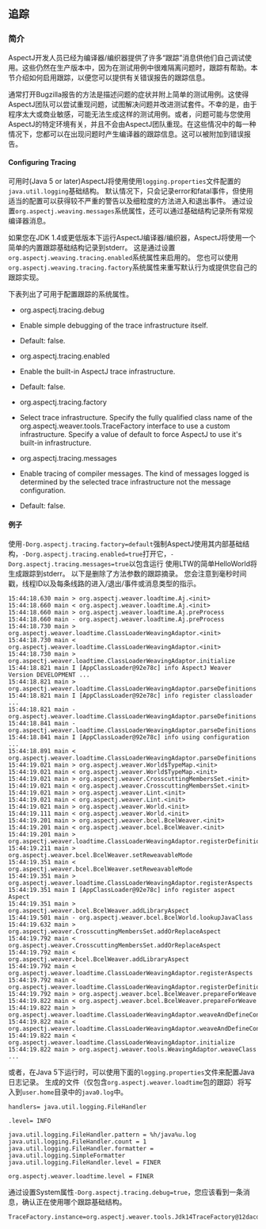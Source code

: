 ## 追踪 ##

### 简介 ###

AspectJ开发人员已经为编译器/编织器提供了许多“跟踪”消息供他们自己调试使用。这些仍然在生产版本中，因为在测试用例中很难隔离问题时，跟踪有帮助。本节介绍如何启用跟踪，以便您可以提供有关错误报告的跟踪信息。

通常打开Bugzilla报告的方法是描述问题的症状并附上简单的测试用例。这使得AspectJ团队可以尝试重现问题，试图解决问题并改进测试套件。不幸的是，由于程序太大或商业敏感，可能无法生成这样的测试用例。或者，问题可能与您使用AspectJ的特定环境有关，并且不会由AspectJ团队重现。在这些情况中的每一种情况下，您都可以在出现问题时产生编译器的跟踪信息。这可以被附加到错误报告。

#### Configuring Tracing ####

可用时(Java 5 or later)AspectJ将使用使用`logging.properties`文件配置的`java.util.logging`基础结构。 默认情况下，只会记录error和fatal事件，但使用适当的配置可以获得较不严重的警告以及细粒度的方法进入和退出事件。 通过设置`org.aspectj.weaving.messages`系统属性，还可以通过基础结构记录所有常规编译器消息。

如果您在JDK 1.4或更低版本下运行AspectJ编译器/编织器，AspectJ将使用一个简单的内置跟踪基础结构记录到stderr。 这是通过设置`org.aspectj.weaving.tracing.enabled`系统属性来启用的。 您也可以使用`org.aspectj.weaving.tracing.factory`系统属性来重写默认行为或提供您自己的跟踪实现。

下表列出了可用于配置跟踪的系统属性。


- org.aspectj.tracing.debug	
- Enable simple debugging of the trace infrastructure itself.
- Default: false.

- org.aspectj.tracing.enabled	
- Enable the built-in AspectJ trace infrastructure.
- Default: false.

- org.aspectj.tracing.factory	
- Select trace infrastructure. Specify the fully qualified class name of the org.aspectj.weaver.tools.TraceFactory interface to use a custom infrastructure. Specify a value of default to force AspectJ to use it's built-in infrastructure.

- org.aspectj.tracing.messages	
- Enable tracing of compiler messages. The kind of messages logged is determined by the selected trace infrastructure not the message configuration.
- Default: false.

#### 例子 ####

使用`-Dorg.aspectj.tracing.factory=default`强制AspectJ使用其内部基础结构，`-Dorg.aspectj.tracing.enabled=true`打开它，`-Dorg.aspectj.tracing.messages=true`以包含运行 使用LTW的简单HelloWorld将生成跟踪到stderr。 以下是删除了方法参数的跟踪摘录。 您会注意到毫秒时间戳，线程ID以及每条线路的进入/退出/事件或消息类型的指示。


	15:44:18.630 main > org.aspectj.weaver.loadtime.Aj.<init> 
	15:44:18.660 main < org.aspectj.weaver.loadtime.Aj.<init>
	15:44:18.660 main > org.aspectj.weaver.loadtime.Aj.preProcess
	15:44:18.660 main - org.aspectj.weaver.loadtime.Aj.preProcess
	15:44:18.730 main > org.aspectj.weaver.loadtime.ClassLoaderWeavingAdaptor.<init>
	15:44:18.730 main < org.aspectj.weaver.loadtime.ClassLoaderWeavingAdaptor.<init>
	15:44:18.730 main > org.aspectj.weaver.loadtime.ClassLoaderWeavingAdaptor.initialize 
	15:44:18.821 main I [AppClassLoader@92e78c] info AspectJ Weaver Version DEVELOPMENT ...
	15:44:18.821 main > org.aspectj.weaver.loadtime.ClassLoaderWeavingAdaptor.parseDefinitions
	15:44:18.821 main I [AppClassLoader@92e78c] info register classloader ...
	15:44:18.821 main - org.aspectj.weaver.loadtime.ClassLoaderWeavingAdaptor.parseDefinitions 
	15:44:18.841 main - org.aspectj.weaver.loadtime.ClassLoaderWeavingAdaptor.parseDefinitions 
	15:44:18.841 main I [AppClassLoader@92e78c] info using configuration ...
	15:44:18.891 main < org.aspectj.weaver.loadtime.ClassLoaderWeavingAdaptor.parseDefinitions 
	15:44:19.021 main > org.aspectj.weaver.World$TypeMap.<init>
	15:44:19.021 main < org.aspectj.weaver.World$TypeMap.<init>
	15:44:19.021 main > org.aspectj.weaver.CrosscuttingMembersSet.<init>
	15:44:19.021 main < org.aspectj.weaver.CrosscuttingMembersSet.<init>
	15:44:19.021 main > org.aspectj.weaver.Lint.<init>
	15:44:19.021 main < org.aspectj.weaver.Lint.<init>
	15:44:19.021 main > org.aspectj.weaver.World.<init> 
	15:44:19.111 main < org.aspectj.weaver.World.<init>
	15:44:19.201 main > org.aspectj.weaver.bcel.BcelWeaver.<init> 
	15:44:19.201 main < org.aspectj.weaver.bcel.BcelWeaver.<init>
	15:44:19.201 main > org.aspectj.weaver.loadtime.ClassLoaderWeavingAdaptor.registerDefinitions 
	15:44:19.211 main > org.aspectj.weaver.bcel.BcelWeaver.setReweavableMode 
	15:44:19.351 main < org.aspectj.weaver.bcel.BcelWeaver.setReweavableMode
	15:44:19.351 main > org.aspectj.weaver.loadtime.ClassLoaderWeavingAdaptor.registerAspects 
	15:44:19.351 main I [AppClassLoader@92e78c] info register aspect Aspect
	15:44:19.351 main > org.aspectj.weaver.bcel.BcelWeaver.addLibraryAspect 
	15:44:19.501 main - org.aspectj.weaver.bcel.BcelWorld.lookupJavaClass 
	15:44:19.632 main > org.aspectj.weaver.CrosscuttingMembersSet.addOrReplaceAspect 
	15:44:19.792 main < org.aspectj.weaver.CrosscuttingMembersSet.addOrReplaceAspect 
	15:44:19.792 main < org.aspectj.weaver.bcel.BcelWeaver.addLibraryAspect 
	15:44:19.792 main < org.aspectj.weaver.loadtime.ClassLoaderWeavingAdaptor.registerAspects 
	15:44:19.792 main < org.aspectj.weaver.loadtime.ClassLoaderWeavingAdaptor.registerDefinitions 
	15:44:19.792 main > org.aspectj.weaver.bcel.BcelWeaver.prepareForWeave 
	15:44:19.822 main < org.aspectj.weaver.bcel.BcelWeaver.prepareForWeave
	15:44:19.822 main > org.aspectj.weaver.loadtime.ClassLoaderWeavingAdaptor.weaveAndDefineConcete...
	15:44:19.822 main < org.aspectj.weaver.loadtime.ClassLoaderWeavingAdaptor.weaveAndDefineConcete...
	15:44:19.822 main < org.aspectj.weaver.loadtime.ClassLoaderWeavingAdaptor.initialize 
	15:44:19.822 main > org.aspectj.weaver.tools.WeavingAdaptor.weaveClass 
	...            
	

或者，在Java 5下运行时，可以使用下面的`logging.properties`文件来配置Java日志记录。 生成的文件（仅包含`org.aspectj.weaver.loadtime`包的跟踪）将写入到`user.home`目录中的`java0.log`中。

	handlers= java.util.logging.FileHandler
	
	.level= INFO
	
	java.util.logging.FileHandler.pattern = %h/java%u.log
	java.util.logging.FileHandler.count = 1
	java.util.logging.FileHandler.formatter = java.util.logging.SimpleFormatter
	java.util.logging.FileHandler.level = FINER
	
	org.aspectj.weaver.loadtime.level = FINER


通过设置System属性`-Dorg.aspectj.tracing.debug=true`，您应该看到一条消息，确认正在使用哪个跟踪基础结构。
			
	TraceFactory.instance=org.aspectj.weaver.tools.Jdk14TraceFactory@12dacd1	